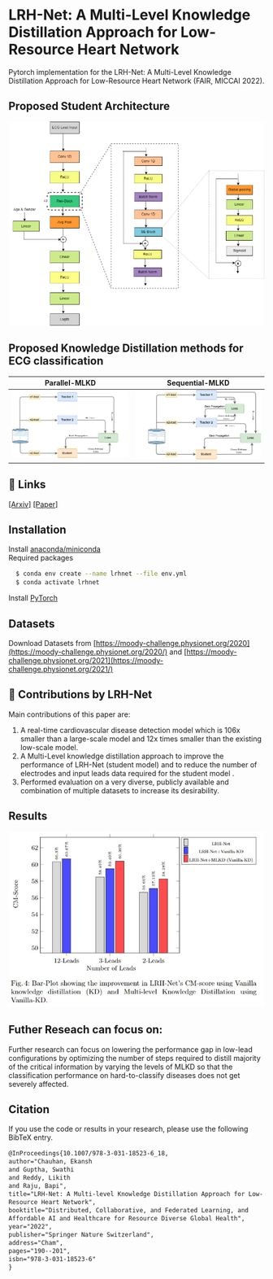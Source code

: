 
# LRH-Net: A Multi-Level Knowledge Distillation Approach for Low-Resource Heart Network

Pytorch implementation for the LRH-Net: A Multi-Level Knowledge Distillation Approach for Low-Resource Heart Network (FAIR, MICCAI 2022).  


## Proposed Student Architecture

![Optimized Neural Network used](https://github.com/ekansh09/LRH-Net/blob/main/Architectures/LRH-Net.png?raw=true)


## Proposed Knowledge Distillation methods for ECG classification

Parallel-MLKD            |  Sequential-MLKD
:-------------------------:|:-------------------------:
![](https://github.com/ekansh09/LRH-Net/blob/main/Architectures/p-mlkd.png?raw=true)  |  ![](https://github.com/ekansh09/LRH-Net/blob/main/Architectures/s-mlkd.png?raw=true)


## 🔗 Links
[[Arxiv]](https://arxiv.org/abs/2204.08000)
[[Paper]](https://link.springer.com/chapter/10.1007/978-3-031-18523-6_18)


## Installation

Install [anaconda/miniconda](https://docs.conda.io/en/latest/miniconda.html)  
Required packages

```bash
  $ conda env create --name lrhnet --file env.yml
  $ conda activate lrhnet
```
Install [PyTorch](https://pytorch.org/get-started/locally/)  

## Datasets

Download Datasets from [https://moody-challenge.physionet.org/2020](https://moody-challenge.physionet.org/2020/) and [https://moody-challenge.physionet.org/2021](https://moody-challenge.physionet.org/2021/)

## 🚀 Contributions by LRH-Net
Main contributions of this paper are:
1. A real-time cardiovascular disease detection model which is 106x smaller than a large-scale model and 12x times smaller than the existing low-scale model.
2. A Multi-Level knowledge distillation approach to improve the performance of LRH-Net (student model) and to reduce the number of electrodes and input leads data required for the student model .
3. Performed evaluation on a very diverse, publicly available and combination
of multiple datasets to increase its desirability.


## Results

![](https://github.com/ekansh09/LRH-Net/blob/main/Results/Bar-Plot.jpg?raw=true)

## Futher Reseach can focus on:

Further research can focus on lowering the performance gap in low-lead configurations by optimizing the number of steps required to distill majority of the critical information by varying the levels of MLKD so that the classification performance on hard-to-classify diseases does not get severely affected.

## Citation
If you use the code or results in your research, please use the following BibTeX entry.  
```
@InProceedings{10.1007/978-3-031-18523-6_18,
author="Chauhan, Ekansh
and Guptha, Swathi
and Reddy, Likith
and Raju, Bapi",
title="LRH-Net: A Multi-level Knowledge Distillation Approach for Low-Resource Heart Network",
booktitle="Distributed, Collaborative, and Federated Learning, and Affordable AI and Healthcare for Resource Diverse Global Health",
year="2022",
publisher="Springer Nature Switzerland",
address="Cham",
pages="190--201",
isbn="978-3-031-18523-6"
}

